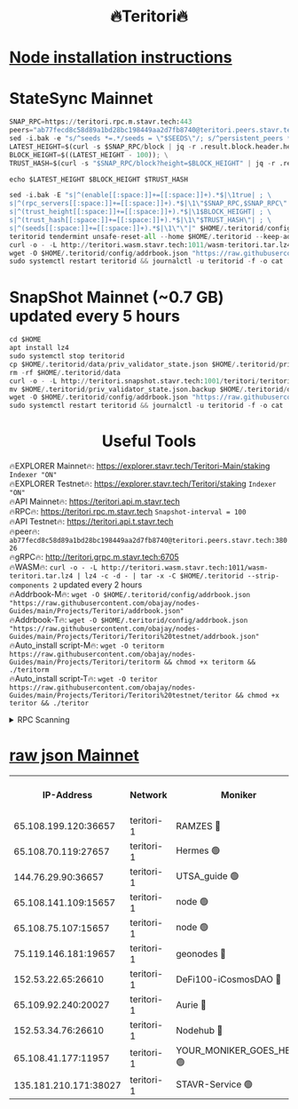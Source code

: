 <h1 align="center"> 🔥Teritori🔥</h1>


[Node installation instructions](https://github.com/obajay/nodes-Guides/tree/main/Projects/Teritori)
=

# StateSync Mainnet
```python
SNAP_RPC=https://teritori.rpc.m.stavr.tech:443
peers="ab77fecd8c58d89a1bd28bc198449aa2d7fb8740@teritori.peers.stavr.tech:38026"
sed -i.bak -e "s/^seeds *=.*/seeds = \"$SEEDS\"/; s/^persistent_peers *=.*/persistent_peers = \"$PEERS\"/" $HOME/.teritorid/config/config.toml
LATEST_HEIGHT=$(curl -s $SNAP_RPC/block | jq -r .result.block.header.height); \
BLOCK_HEIGHT=$((LATEST_HEIGHT - 100)); \
TRUST_HASH=$(curl -s "$SNAP_RPC/block?height=$BLOCK_HEIGHT" | jq -r .result.block_id.hash)

echo $LATEST_HEIGHT $BLOCK_HEIGHT $TRUST_HASH

sed -i.bak -E "s|^(enable[[:space:]]+=[[:space:]]+).*$|\1true| ; \
s|^(rpc_servers[[:space:]]+=[[:space:]]+).*$|\1\"$SNAP_RPC,$SNAP_RPC\"| ; \
s|^(trust_height[[:space:]]+=[[:space:]]+).*$|\1$BLOCK_HEIGHT| ; \
s|^(trust_hash[[:space:]]+=[[:space:]]+).*$|\1\"$TRUST_HASH\"| ; \
s|^(seeds[[:space:]]+=[[:space:]]+).*$|\1\"\"|" $HOME/.teritorid/config/config.toml
teritorid tendermint unsafe-reset-all --home $HOME/.teritorid --keep-addr-book
curl -o - -L http://teritori.wasm.stavr.tech:1011/wasm-teritori.tar.lz4 | lz4 -c -d - | tar -x -C $HOME/.teritorid --strip-components 2
wget -O $HOME/.teritorid/config/addrbook.json "https://raw.githubusercontent.com/obajay/nodes-Guides/main/Projects/Teritori/addrbook.json"
sudo systemctl restart teritorid && journalctl -u teritorid -f -o cat
```

# SnapShot Mainnet (~0.7 GB) updated every 5 hours
```python
cd $HOME
apt install lz4
sudo systemctl stop teritorid
cp $HOME/.teritorid/data/priv_validator_state.json $HOME/.teritorid/priv_validator_state.json.backup
rm -rf $HOME/.teritorid/data
curl -o - -L http://teritori.snapshot.stavr.tech:1001/teritori/teritori-snap.tar.lz4 | lz4 -c -d - | tar -x -C $HOME/.teritorid --strip-components 2
mv $HOME/.teritorid/priv_validator_state.json.backup $HOME/.teritorid/data/priv_validator_state.json
wget -O $HOME/.teritorid/config/addrbook.json "https://raw.githubusercontent.com/obajay/nodes-Guides/main/Projects/Teritori/addrbook.json"
sudo systemctl restart teritorid && journalctl -u teritorid -f -o cat
```
 <h1 align="center"> Useful Tools</h1>

🔥EXPLORER Mainnet🔥:      https://explorer.stavr.tech/Teritori-Main/staking      `Indexer "ON"` \
🔥EXPLORER Testnet🔥:        https://explorer.stavr.tech/Teritori/staking            `Indexer "ON"` \
🔥API Mainnet🔥:                   https://teritori.api.m.stavr.tech \
🔥RPC🔥:                                   https://teritori.rpc.m.stavr.tech                         `Snapshot-interval = 100` \
🔥API Testnet🔥:                     https://teritori.api.t.stavr.tech \
🔥peer🔥:                     `ab77fecd8c58d89a1bd28bc198449aa2d7fb8740@teritori.peers.stavr.tech:38026` \
🔥gRPC🔥:                                http://teritori.grpc.m.stavr.tech:6705 \
🔥WASM🔥: ```curl -o - -L http://teritori.wasm.stavr.tech:1011/wasm-teritori.tar.lz4 | lz4 -c -d - | tar -x -C $HOME/.teritorid --strip-components 2``` updated every 2 hours \
🔥Addrbook-M🔥:    ```wget -O $HOME/.teritorid/config/addrbook.json "https://raw.githubusercontent.com/obajay/nodes-Guides/main/Projects/Teritori/addrbook.json"``` \
🔥Addrbook-T🔥:    ```wget -O $HOME/.teritorid/config/addrbook.json "https://raw.githubusercontent.com/obajay/nodes-Guides/main/Projects/Teritori/Teritori%20testnet/addrbook.json"``` \
🔥Auto_install script-M🔥: ```wget -O teritorm https://raw.githubusercontent.com/obajay/nodes-Guides/main/Projects/Teritori/teritorm && chmod +x teritorm && ./teritorm``` \
🔥Auto_install script-T🔥: ```wget -O teritor https://raw.githubusercontent.com/obajay/nodes-Guides/main/Projects/Teritori/Teritori%20testnet/teritor && chmod +x teritor && ./teritor```

<details>
<summary>RPC Scanning</summary>

<h2 align="center"> We scan nodes in real time every 4 hours. And we provide the final result of RPC endpoints.
We cannot influence the operation of these nodes in any way. </h2>


```python
If Voting Power is higher than 0 --> then the Node is a validator of the network and may be subject to attack and be a potential threat to the chain.
```
```python
We marked such validators with a red symbol
```

</details>

[raw json Mainnet](https://rpc-check.teritorim.stavr.tech/teritorim/rpc-teritorim-result.json)
=



<table><tr><th>IP-Address</th><th>Network</th><th>Moniker</th><th>Latest Block Height</th><th>Earliest Block Height</th><th>Catching Up</th><th>Tx Index</th><th>Voting Power</th><th>Scan Time</th></tr><tr><td>65.108.199.120:36657</td><td>teritori-1</td><td>RAMZES 🔴</td><td>7704487</td><td>5996001</td><td>False</td><td>on</td><td>786739</td><td>2024-03-03T21:48:35.022685449UTC</td></tr><tr><td>65.108.70.119:27657</td><td>teritori-1</td><td>Hermes 🟢</td><td>7704494</td><td>7203180</td><td>False</td><td>on</td><td>0</td><td>2024-03-03T21:49:19.495494088UTC</td></tr><tr><td>144.76.29.90:36657</td><td>teritori-1</td><td>UTSA_guide 🟢</td><td>7704493</td><td>7208001</td><td>False</td><td>on</td><td>0</td><td>2024-03-03T21:49:10.309680268UTC</td></tr><tr><td>65.108.141.109:15657</td><td>teritori-1</td><td>node 🟢</td><td>7704494</td><td>7284986</td><td>False</td><td>on</td><td>0</td><td>2024-03-03T21:49:19.191448694UTC</td></tr><tr><td>65.108.75.107:15657</td><td>teritori-1</td><td>node 🟢</td><td>7704498</td><td>7358868</td><td>False</td><td>on</td><td>0</td><td>2024-03-03T21:49:40.608688255UTC</td></tr><tr><td>75.119.146.181:19657</td><td>teritori-1</td><td>geonodes 🔴</td><td>7704494</td><td>7477201</td><td>False</td><td>on</td><td>37587</td><td>2024-03-03T21:49:16.822220263UTC</td></tr><tr><td>152.53.22.65:26610</td><td>teritori-1</td><td>DeFi100-iCosmosDAO 🔴</td><td>7704499</td><td>7536429</td><td>False</td><td>on</td><td>1476547</td><td>2024-03-03T21:49:44.888837715UTC</td></tr><tr><td>65.109.92.240:20027</td><td>teritori-1</td><td>Aurie 🔴</td><td>7704495</td><td>7568001</td><td>False</td><td>on</td><td>119694</td><td>2024-03-03T21:49:25.984936446UTC</td></tr><tr><td>152.53.34.76:26610</td><td>teritori-1</td><td>Nodehub 🔴</td><td>7704499</td><td>7580883</td><td>False</td><td>on</td><td>65383</td><td>2024-03-03T21:49:45.141039084UTC</td></tr><tr><td>65.108.41.177:11957</td><td>teritori-1</td><td>YOUR_MONIKER_GOES_HERE 🟢</td><td>7704487</td><td>7665829</td><td>False</td><td>on</td><td>0</td><td>2024-03-03T21:48:37.399691914UTC</td></tr><tr><td>135.181.210.171:38027</td><td>teritori-1</td><td>STAVR-Service 🟢</td><td>7704484</td><td>7703001</td><td>False</td><td>on</td><td>0</td><td>2024-03-03T21:48:20.147278552UTC</td></tr></table>
